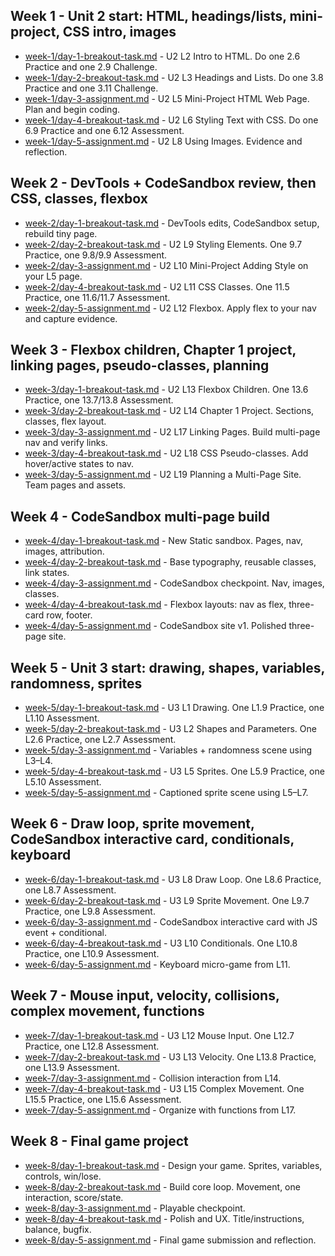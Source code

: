 ## Week 1 - Unit 2 start: HTML, headings/lists, mini-project, CSS intro, images

- [week-1/day-1-breakout-task.md](week-1/day-1-breakout-task.md) - U2 L2 Intro to HTML. Do one 2.6 Practice and one 2.9 Challenge.
- [week-1/day-2-breakout-task.md](week-1/day-2-breakout-task.md) - U2 L3 Headings and Lists. Do one 3.8 Practice and one 3.11 Challenge.
- [week-1/day-3-assignment.md](week-1/day-3-assignment.md) - U2 L5 Mini-Project HTML Web Page. Plan and begin coding.
- [week-1/day-4-breakout-task.md](week-1/day-4-breakout-task.md) - U2 L6 Styling Text with CSS. Do one 6.9 Practice and one 6.12 Assessment.
- [week-1/day-5-assignment.md](week-1/day-5-assignment.md) - U2 L8 Using Images. Evidence and reflection.

## Week 2 - DevTools + CodeSandbox review, then CSS, classes, flexbox

- [week-2/day-1-breakout-task.md](week-2/day-1-breakout-task.md) - DevTools edits, CodeSandbox setup, rebuild tiny page.
- [week-2/day-2-breakout-task.md](week-2/day-2-breakout-task.md) - U2 L9 Styling Elements. One 9.7 Practice, one 9.8/9.9 Assessment.
- [week-2/day-3-assignment.md](week-2/day-3-assignment.md) - U2 L10 Mini-Project Adding Style on your L5 page.
- [week-2/day-4-breakout-task.md](week-2/day-4-breakout-task.md) - U2 L11 CSS Classes. One 11.5 Practice, one 11.6/11.7 Assessment.
- [week-2/day-5-assignment.md](week-2/day-5-assignment.md) - U2 L12 Flexbox. Apply flex to your nav and capture evidence.

## Week 3 - Flexbox children, Chapter 1 project, linking pages, pseudo-classes, planning

- [week-3/day-1-breakout-task.md](week-3/day-1-breakout-task.md) - U2 L13 Flexbox Children. One 13.6 Practice, one 13.7/13.8 Assessment.
- [week-3/day-2-breakout-task.md](week-3/day-2-breakout-task.md) - U2 L14 Chapter 1 Project. Sections, classes, flex layout.
- [week-3/day-3-assignment.md](week-3/day-3-assignment.md) - U2 L17 Linking Pages. Build multi-page nav and verify links.
- [week-3/day-4-breakout-task.md](week-3/day-4-breakout-task.md) - U2 L18 CSS Pseudo-classes. Add hover/active states to nav.
- [week-3/day-5-assignment.md](week-3/day-5-assignment.md) - U2 L19 Planning a Multi-Page Site. Team pages and assets.

## Week 4 - CodeSandbox multi-page build

- [week-4/day-1-breakout-task.md](week-4/day-1-breakout-task.md) - New Static sandbox. Pages, nav, images, attribution.
- [week-4/day-2-breakout-task.md](week-4/day-2-breakout-task.md) - Base typography, reusable classes, link states.
- [week-4/day-3-assignment.md](week-4/day-3-assignment.md) - CodeSandbox checkpoint. Nav, images, classes.
- [week-4/day-4-breakout-task.md](week-4/day-4-breakout-task.md) - Flexbox layouts: nav as flex, three-card row, footer.
- [week-4/day-5-assignment.md](week-4/day-5-assignment.md) - CodeSandbox site v1. Polished three-page site.

## Week 5 - Unit 3 start: drawing, shapes, variables, randomness, sprites

- [week-5/day-1-breakout-task.md](week-5/day-1-breakout-task.md) - U3 L1 Drawing. One L1.9 Practice, one L1.10 Assessment.
- [week-5/day-2-breakout-task.md](week-5/day-2-breakout-task.md) - U3 L2 Shapes and Parameters. One L2.6 Practice, one L2.7 Assessment.
- [week-5/day-3-assignment.md](week-5/day-3-assignment.md) - Variables + randomness scene using L3–L4.
- [week-5/day-4-breakout-task.md](week-5/day-4-breakout-task.md) - U3 L5 Sprites. One L5.9 Practice, one L5.10 Assessment.
- [week-5/day-5-assignment.md](week-5/day-5-assignment.md) - Captioned sprite scene using L5–L7.

## Week 6 - Draw loop, sprite movement, CodeSandbox interactive card, conditionals, keyboard

- [week-6/day-1-breakout-task.md](week-6/day-1-breakout-task.md) - U3 L8 Draw Loop. One L8.6 Practice, one L8.7 Assessment.
- [week-6/day-2-breakout-task.md](week-6/day-2-breakout-task.md) - U3 L9 Sprite Movement. One L9.7 Practice, one L9.8 Assessment.
- [week-6/day-3-assignment.md](week-6/day-3-assignment.md) - CodeSandbox interactive card with JS event + conditional.
- [week-6/day-4-breakout-task.md](week-6/day-4-breakout-task.md) - U3 L10 Conditionals. One L10.8 Practice, one L10.9 Assessment.
- [week-6/day-5-assignment.md](week-6/day-5-assignment.md) - Keyboard micro-game from L11.

## Week 7 - Mouse input, velocity, collisions, complex movement, functions

- [week-7/day-1-breakout-task.md](week-7/day-1-breakout-task.md) - U3 L12 Mouse Input. One L12.7 Practice, one L12.8 Assessment.
- [week-7/day-2-breakout-task.md](week-7/day-2-breakout-task.md) - U3 L13 Velocity. One L13.8 Practice, one L13.9 Assessment.
- [week-7/day-3-assignment.md](week-7/day-3-assignment.md) - Collision interaction from L14.
- [week-7/day-4-breakout-task.md](week-7/day-4-breakout-task.md) - U3 L15 Complex Movement. One L15.5 Practice, one L15.6 Assessment.
- [week-7/day-5-assignment.md](week-7/day-5-assignment.md) - Organize with functions from L17.

## Week 8 - Final game project

- [week-8/day-1-breakout-task.md](week-8/day-1-breakout-task.md) - Design your game. Sprites, variables, controls, win/lose.
- [week-8/day-2-breakout-task.md](week-8/day-2-breakout-task.md) - Build core loop. Movement, one interaction, score/state.
- [week-8/day-3-assignment.md](week-8/day-3-assignment.md) - Playable checkpoint.
- [week-8/day-4-breakout-task.md](week-8/day-4-breakout-task.md) - Polish and UX. Title/instructions, balance, bugfix.
- [week-8/day-5-assignment.md](week-8/day-5-assignment.md) - Final game submission and reflection.
